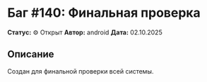 # Баг #140: Финальная проверка


**Статус:** ⚙️ Открыт
**Автор:** android
**Дата:** 02.10.2025


## Описание
Создан для финальной проверки всей системы.

